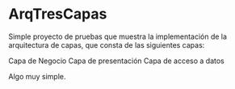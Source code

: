 # ArqTresCapas
Simple proyecto de pruebas que muestra la implementación de la arquitectura de capas, que consta de las siguientes capas:

Capa de Negocio
Capa de presentación 
Capa de acceso a datos 

Algo muy simple.

